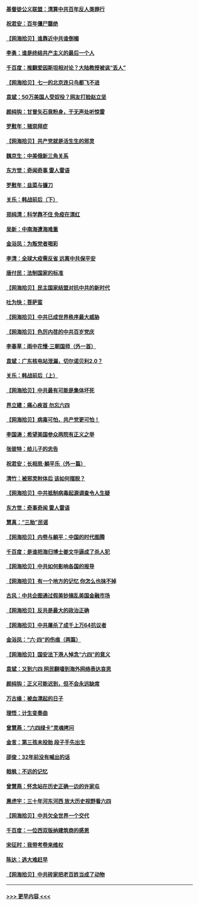 #### [基督徒公义联盟：清算中共百年反人类罪行](../pages/nsc993/n13046499.md?t=06251352) 
#### [祝君安：百年僵尸罄绝](../pages/nsc993/n13045595.md?t=06251352) 
#### [【网海拾贝】谁靠近中共谁倒楣](../pages/nsc993/n13044667.md?t=06251352) 
#### [李勇：谁是终结共产主义的最后一个人](../pages/nsc993/n13044397.md?t=06251352) 
#### [千百度：推翻爱因斯坦相对论？大陆教授被讽“丢人”](../pages/nsc993/n13043908.md?t=06251352) 
#### [【网海拾贝】七一的北京连只鸟都飞不进](../pages/nsc993/n13041377.md?t=06251352) 
#### [袁斌：50万美国人受奴役？网友打脸赵立坚](../pages/nsc993/n13041330.md?t=06251352) 
#### [颜纯钩：甘冒矢石竟粉身，于无声处听惊雷](../pages/nsc993/n13041140.md?t=06251352) 
#### [罗慰年：猪崇拜症](../pages/nsc993/n13041071.md?t=06251352) 
#### [【网海拾贝】共产党就是活生生的邪灵](../pages/nsc993/n13036627.md?t=06251352) 
#### [魏京生：中美俄新三角关系](../pages/nsc993/n13035986.md?t=06251352) 
#### [东方觉：奇闻奇事 雷人雷语](../pages/nsc993/n13035878.md?t=06251352) 
#### [罗慰年：韭菜与镰刀](../pages/nsc993/n13034374.md?t=06251352) 
#### [关乐：韩战前后（下）](../pages/nsc993/n13034113.md?t=06251352) 
#### [郑纯清：科学靠不住 免疫在漂红](../pages/nsc993/n13034093.md?t=06251352) 
#### [吴新：中南海遭海难重](../pages/nsc993/n13034084.md?t=06251352) 
#### [金浴凤：为叛党者喝彩](../pages/nsc993/n13034058.md?t=06251352) 
#### [李清：全球大疫需反省 远离中共保平安](../pages/nsc993/n13033784.md?t=06251352) 
#### [唐付民：法制国家的标准](../pages/nsc993/n13032944.md?t=06251352) 
#### [【网海拾贝】民主国家结盟对抗中共的新时代](../pages/nsc993/n13031717.md?t=06251352) 
#### [吐为快：菩萨蛮](../pages/nsc993/n13030033.md?t=06251352) 
#### [【网海拾贝】中共已成世界秩序最大威胁](../pages/nsc993/n13028138.md?t=06251352) 
#### [【网海拾贝】色厉内荏的中共百岁党庆](../pages/nsc993/n13025582.md?t=06251352) 
#### [李春草：雨中花慢‧三朝国师（外一首）](../pages/nsc993/n13025567.md?t=06251352) 
#### [袁斌：广东核电站泄漏，切尔诺贝利2.0？](../pages/nsc993/n13025475.md?t=06251352) 
#### [关乐：韩战前后（上）](../pages/nsc993/n13025387.md?t=06251352) 
#### [【网海拾贝】中共最有可能是集体坏死](../pages/nsc993/n13023101.md?t=06251352) 
#### [界立建：痛心疾首 勿忘六四](../pages/nsc993/n13022339.md?t=06251352) 
#### [【网海拾贝】病毒可怕，共产党更可怕！](../pages/nsc993/n13020728.md?t=06251352) 
#### [李国涛：希望美国参众两院有正义之举](../pages/nsc993/n13020674.md?t=06251352) 
#### [张彼特：给儿子的忠告](../pages/nsc993/n13018934.md?t=06251352) 
#### [祝君安：长相思‧躺平乐（外一篇）](../pages/nsc993/n13018923.md?t=06251352) 
#### [清竹：被邪灵附体后 该如何摆脱？](../pages/nsc993/n13018877.md?t=06251352) 
#### [【网海拾贝】中共抵制病毒起源调查令人生疑](../pages/nsc993/n13017785.md?t=06251352) 
#### [东方觉：奇事奇闻 雷人雷语](../pages/nsc993/n13017577.md?t=06251352) 
#### [慧真：“三胎”民谣](../pages/nsc993/n13017394.md?t=06251352) 
#### [【网海拾贝】内卷与躺平：中国的时代图腾](../pages/nsc993/n13016128.md?t=06251352) 
#### [千百度：是谁把海归博士姜文华逼成了杀人犯](../pages/nsc993/n13015218.md?t=06251352) 
#### [【网海拾贝】中共如何影响各国的报导](../pages/nsc993/n13012599.md?t=06251352) 
#### [【网海拾贝】有一个地方的记忆 你怎么也抹不掉](../pages/nsc993/n13009802.md?t=06251352) 
#### [古风：中共企图通过假美钞搞乱美国金融市场](../pages/nsc993/n13009626.md?t=06251352) 
#### [【网海拾贝】反共是最大的政治正确](../pages/nsc993/n13007051.md?t=06251352) 
#### [【网海拾贝】中共屠杀了成千上万64抗议者](../pages/nsc993/n13002713.md?t=06251352) 
#### [金浴凤：“六·四”的伤痕（两篇）](../pages/nsc993/n13001719.md?t=06251352) 
#### [【网海拾贝】国安法下港人悼念“六四”的意义](../pages/nsc993/n13001039.md?t=06251352) 
#### [袁斌：又到六四 网民翻墙到海外网络表达哀思](../pages/nsc993/n13000995.md?t=06251352) 
#### [颜纯钩：正义可能迟到，但不会永远缺席](../pages/nsc993/n13000920.md?t=06251352) 
#### [万古缘：被血漂起的日子](../pages/nsc993/n13000914.md?t=06251352) 
#### [理悟：计生变奏曲](../pages/nsc993/n13000414.md?t=06251352) 
#### [曾慧燕：“六四绿卡”灵魂拷问](../pages/nsc993/n13000277.md?t=06251352) 
#### [金言：第三孩未投胎 段子手先出生](../pages/nsc993/n13000215.md?t=06251352) 
#### [邵俊：32年前没有喊出的话](../pages/nsc993/n13000181.md?t=06251352) 
#### [戟枫：不远的记忆](../pages/nsc993/n13000121.md?t=06251352) 
#### [曾慧燕：怀念站在历史正确一边的许家屯](../pages/nsc993/n13000073.md?t=06251352) 
#### [惠虎宇：三十年河东河西 放大历史视野看六四](../pages/nsc993/n13000018.md?t=06251352) 
#### [【网海拾贝】中共欠全世界一个交代](../pages/nsc993/n12998706.md?t=06251352) 
#### [千百度：一位西双版纳建筑商的感恩](../pages/nsc993/n12998487.md?t=06251352) 
#### [宋征时：我带考卷来维权](../pages/nsc993/n12994088.md?t=06251352) 
#### [陈达：逃大难赶早](../pages/nsc993/n12993569.md?t=06251352) 
#### [【网海拾贝】中共砖家把老百姓当成了动物](../pages/nsc993/n12993483.md?t=06251352) 

----
#### [ >>> 更早内容 <<< ](../indexes/nsc993-earlier.md)
